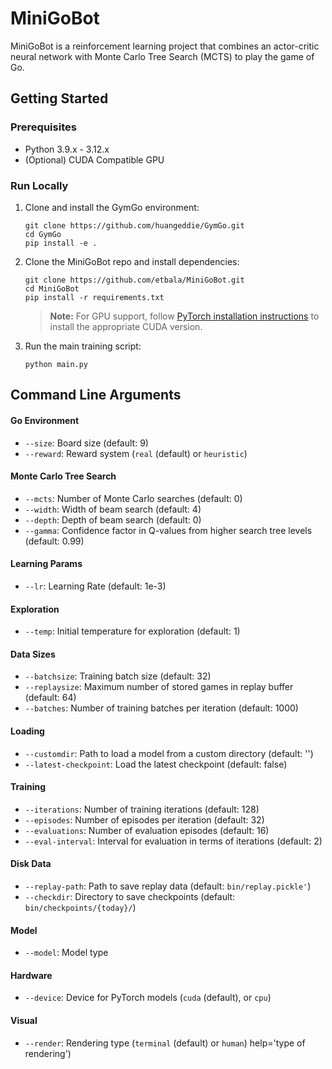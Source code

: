 # MiniGoBot

MiniGoBot is a reinforcement learning project that combines an actor-critic neural network with Monte Carlo Tree Search (MCTS) to play the game of Go.

## Getting Started

### Prerequisites

- Python 3.9.x - 3.12.x
- (Optional) CUDA Compatible GPU

### Run Locally

1. Clone and install the GymGo environment:
    ```
    git clone https://github.com/huangeddie/GymGo.git
    cd GymGo
    pip install -e .
    ```
2. Clone the MiniGoBot repo and install dependencies:
   ```
   git clone https://github.com/etbala/MiniGoBot.git
   cd MiniGoBot
   pip install -r requirements.txt
   ```
   > **Note:** For GPU support, follow [PyTorch installation instructions](https://pytorch.org/get-started/locally/) to install the appropriate CUDA version.
3. Run the main training script:
   ```
   python main.py
   ```

## Command Line Arguments

#### Go Environment
- `--size`: Board size (default: 9)
- `--reward`: Reward system (`real` (default) or `heuristic`)

#### Monte Carlo Tree Search
- `--mcts`: Number of Monte Carlo searches (default: 0)
- `--width`: Width of beam search (default: 4)
- `--depth`: Depth of beam search (default: 0)
- `--gamma`: Confidence factor in Q-values from higher search tree levels (default: 0.99)

#### Learning Params
- `--lr`: Learning Rate (default: 1e-3)

#### Exploration
- `--temp`: Initial temperature for exploration (default: 1)

#### Data Sizes
- `--batchsize`: Training batch size (default: 32)
- `--replaysize`: Maximum number of stored games in replay buffer (default: 64)
- `--batches`: Number of training batches per iteration (default: 1000)

#### Loading
- `--customdir`: Path to load a model from a custom directory (default: '')
- `--latest-checkpoint`: Load the latest checkpoint (default: false)

#### Training
- `--iterations`: Number of training iterations (default: 128)
- `--episodes`: Number of episodes per iteration (default: 32)
- `--evaluations`: Number of evaluation episodes (default: 16)
- `--eval-interval`: Interval for evaluation in terms of iterations (default: 2)

#### Disk Data
- `--replay-path`: Path to save replay data (default: `bin/replay.pickle'`)
- `--checkdir`: Directory to save checkpoints (default: `bin/checkpoints/{today}/`)

#### Model
- `--model`: Model type

#### Hardware
- `--device`: Device for PyTorch models (`cuda` (default), or `cpu`)

#### Visual
- `--render`: Rendering type (`terminal` (default) or `human`)
                    help='type of rendering')
